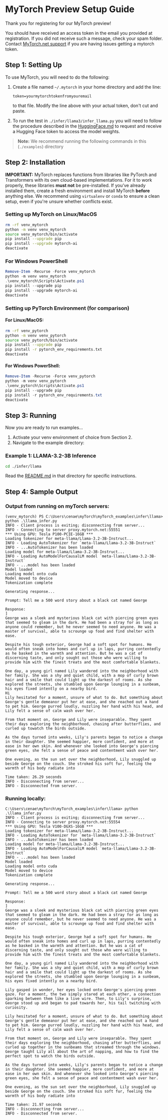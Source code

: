 # MyTorch Preview Setup Guide

Thank you for registering for our MyTorch preview!

You should have received an access token in the email you provided at registration.
If you did not receive such a message, check your spam folder.
Contact [MyTorch.net support](https://mytorch.net/support) if you are having issues getting a mytorch token.

## Step 1: Setting Up

To use MyTorch, you will need to do the following:

1. Create a file named `~/.mytorch` in your home directory and add the line:
   ```
   token=yourmytorchtokenfromyouremail
   ```
   to that file. Modify the line above with your actual token, don't cut and paste.

2. To run the test in `./infer/llama3/infer_llama.py` you will need to follow the procedure described in the [HuggingFace.md](HuggingFace.md) 
   to request and receive a Hugging Face token to access the model weights.

> **Note:** We recommend running the following commands in this (`./examples`) directory

## Step 2: Installation
**IMPORTANT:** MyTorch replaces functions from libraries like PyTorch and Transformers with its own cloud-based implementations. For it to work properly, these libraries **must not** be pre-installed. If you’ve already installed them, create a fresh environment and install MyTorch **before** anything else. We recommend using `virtualenv` or `conda` to ensure a clean setup, even if you're unsure whether conflicts exist.

### Setting up MyTorch on Linux/MacOS

```bash
rm -rf venv_mytorch
python -m venv venv_mytorch
source venv_mytorch/bin/activate
pip install --upgrade pip
pip install --upgrade mytorch-ai
deactivate
```

### For Windows PowerShell

```powershell
Remove-Item -Recurse -Force venv_mytorch
python -m venv venv_mytorch
.\venv_mytorch\Scripts\Activate.ps1
pip install --upgrade pip
pip install --upgrade mytorch-ai
deactivate
```

### Setting up PyTorch Environment (for comparison)

#### For Linux/MacOS:

```bash
rm -rf venv_pytorch
python -m venv venv_pytorch
source venv_pytorch/bin/activate
pip install --upgrade pip
pip install -r pytorch_env_requirements.txt
deactivate
```

#### For Windows PowerShell:

```powershell
Remove-Item -Recurse -Force venv_pytorch
python -m venv venv_pytorch
.\venv_pytorch\Scripts\Activate.ps1
pip install --upgrade pip
pip install -r pytorch_env_requirements.txt
deactivate
```

## Step 3: Running

Now you are ready to run examples...

1. Activate your venv environment of choice from Section 2.
2. Navigate to the example directory:

### Example 1: LLAMA-3.2-3B Inference

```bash
cd ./infer/llama
```

Read the [README.md](./infer/llama/README.md) in that directory for specific instructions.

## Step 4: Sample Output

### Output from running on myTorch servers:

```
(venv_mytorch) PS C:\Users\cenae\myTorch\myTorch_examples\infer\llama> python .\llama_infer.py
INFO - Client process is exiting; disconnecting from server...
INFO - Connecting to server proxy.mytorch.net:55551
*** Using GPU: Tesla P100-PCIE-16GB ***
Loading tokenizer for meta-llama/Llama-3.2-3B-Instruct...
INFO - Loading AutoTokenizer for `meta-llama/Llama-3.2-3B-Instruct`
INFO - ...AutoTokenizer has been loaded
Loading model for meta-llama/Llama-3.2-3B-Instruct...
INFO - Loading AutoModelForCausalLM model `meta-llama/Llama-3.2-3B-Instruct`
INFO - ...model has been loaded
Model loaded
Loading model onto cuda
Model moved to device
Tokenization complete

Generating response...

Prompt: Tell me a 500 word story about a black cat named George

Response:
]
George was a sleek and mysterious black cat with piercing green eyes that seemed to gleam in the dark. He had been a stray for as long as anyone could remember, but he never seemed to need anyone. He was a master of survival, able to scrounge up food and find shelter with ease.

Despite his tough exterior, George had a soft spot for humans. He would often sneak into homes and curl up in laps, purring contentedly as he basked in the warmth and attention. But he was a cat of discerning taste, and only sought out those who were willing to provide him with the finest treats and the most comfortable blankets.

One day, a young girl named Lily wandered into the neighborhood with her family. She was a shy and quiet child, with a mop of curly brown hair and a smile that could light up the darkest of rooms. As she explored the streets, she stumbled upon George lounging in a sunbeam, his eyes fixed intently on a nearby bird.       
Hi
Lily hesitated for a moment, unsure of what to do. But something about George's gentle demeanor put her at ease, and she reached out a hand to pet him. George purred loudly, nuzzling her hand with his head, and Lily felt a sense of calm wash over her.

From that moment on, George and Lily were inseparable. They spent their days exploring the neighborhood, chasing after butterflies, and curled up towatch the birds outside.

As the days turned into weeks, Lily's parents began to notice a change in their daughter. She seemed happier, more confident, and more at ease in her own skin. And whenever she looked into George's piercing green eyes, she felt a sense of peace and contentment wash over her.

One evening, as the sun set over the neighborhood, Lily snuggled up beside George on the couch. She stroked his soft fur, feeling the warmth of his body radiate into

Time taken: 26.29 seconds
INFO - Disconnecting from server...
INFO - Disconnected from server.
```

### Running locally:

```
C:\Users\cenae\myTorch\myTorch_examples\infer\llama> python .\llama_infer.py
INFO - Client process is exiting; disconnecting from server...
INFO - Connecting to server proxy.mytorch.net:55554
*** Using GPU: Tesla V100-DGXS-16GB ***
Loading tokenizer for meta-llama/Llama-3.2-3B-Instruct...
INFO - Loading AutoTokenizer for `meta-llama/Llama-3.2-3B-Instruct`
INFO - ...AutoTokenizer has been loaded
Loading model for meta-llama/Llama-3.2-3B-Instruct...
INFO - Loading AutoModelForCausalLM model `meta-llama/Llama-3.2-3B-Instruct`
INFO - ...model has been loaded
Model loaded
Loading model onto cuda
Model moved to device
Tokenization complete

Generating response...

Prompt: Tell me a 500 word story about a black cat named George

Response:
]
George was a sleek and mysterious black cat with piercing green eyes that seemed to gleam in the dark. He had been a stray for as long as anyone could remember, but he never seemed to need anyone. He was a master of survival, able to scrounge up food and find shelter with ease.

Despite his tough exterior, George had a soft spot for humans. He would often sneak into homes and curl up in laps, purring contentedly as he basked in the warmth and attention. But he was a cat of discerning taste, and only sought out those who were willing to provide him with the finest treats and the most comfortable blankets.

One day, a young girl named Lily wandered into the neighborhood with her family. She was a shy and quiet child, with a mop of curly brown hair and a smile that could light up the darkest of rooms. As she explored the streets, she stumbled upon George lounging in a sunbeam, his eyes fixed intently on a nearby bird.     

Lily gasped in wonder, her eyes locked onto George's piercing green gaze. For a moment, the two simply stared at each other, a connection sparking between them like a live wire. Then, to Lily's surprise, George stood up and began to pad towards her, his tail twitching with curiosity.

Lily hesitated for a moment, unsure of what to do. But something about George's gentle demeanor put her at ease, and she reached out a hand to pet him. George purred loudly, nuzzling her hand with his head, and Lily felt a sense of calm wash over her.

From that moment on, George and Lily were inseparable. They spent their days exploring the neighborhood, chasing after butterflies, and curled up together in the sunbeams that streamed through the windows. George taught Lily all about the art of napping, and how to find the perfect spot to watch the birds outside.     

As the days turned into weeks, Lily's parents began to notice a change in their daughter. She seemed happier, more confident, and more at ease in her own skin. And whenever she looked into George's piercing green eyes, she felt a sense of peace and contentment wash over her.

One evening, as the sun set over the neighborhood, Lily snuggled up beside George on the couch. She stroked his soft fur, feeling the warmth of his body radiate into

Time taken: 21.97 seconds
INFO - Disconnecting from server...
INFO - Disconnected from server.
```
